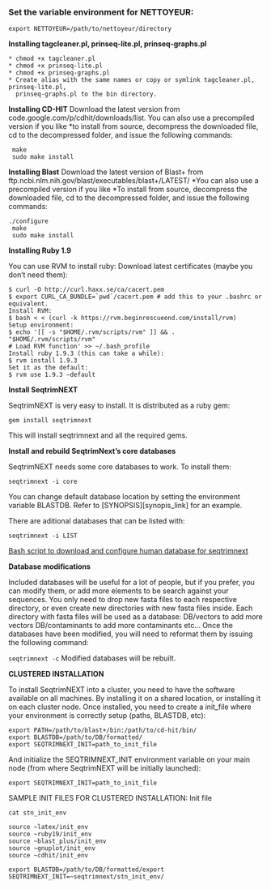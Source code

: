 ### Set the variable environment for NETTOYEUR:  
`export NETTOYEUR=/path/to/nettoyeur/directory `


**Installing tagcleaner.pl, prinseq-lite.pl, prinseq-graphs.pl**

```
* chmod +x tagcleaner.pl 
* chmod +x prinseq-lite.pl 
* chmod +x prinseq-graphs.pl 
* Create alias with the same names or copy or symlink tagcleaner.pl, prinseq-lite.pl,
  prinseq-graphs.pl to the bin directory.
``` 
**Installing CD-HIT**
Download the latest version from code.google.com/p/cdhit/downloads/list. You can also
use a precompiled version if you like *to install from source, decompress the downloaded
file, cd to the decompressed folder, and issue the following commands: 

```
 make
 sudo make install
```
 
**Installing Blast** 
Download the latest version of Blast+ from
ftp.ncbi.nlm.nih.gov/blast/executables/blast+/LATEST/ *You can also use a precompiled
version if you like *To install from source, decompress the downloaded file, cd to the
decompressed folder, and issue the following commands: 

```
./configure
 make
 sudo make install
``` 
**Installing Ruby 1.9**

You can use RVM to install ruby:
Download latest certificates (maybe you don’t need them): 

```
$ curl -O http://curl.haxx.se/ca/cacert.pem 
$ export CURL_CA_BUNDLE=`pwd`/cacert.pem # add this to your .bashrc or 
equivalent.
Install RVM: 
$ bash < < (curl -k https://rvm.beginrescueend.com/install/rvm) 
Setup environment: 
$ echo '[[ -s "$HOME/.rvm/scripts/rvm" ]] && . "$HOME/.rvm/scripts/rvm"
# Load RVM function' >> ~/.bash_profile 
Install ruby 1.9.3 (this can take a while): 
$ rvm install 1.9.3 
Set it as the default: 
$ rvm use 1.9.3 –default
``` 
**Install SeqtrimNEXT**

SeqtrimNEXT is very easy to install. It is distributed as a ruby gem: 

`gem install seqtrimnext`

This will install seqtrimnext and all the required gems. 

**Install and rebuild SeqtrimNext’s core databases**

SeqtrimNEXT needs some core databases to work. To install them: 

`seqtrimnext -i core`
 
You can change default database location by setting the environment variable BLASTDB.
Refer to [SYNOPSIS][synopis_link] for an example.

There are aditional databases that can be listed with: 

`seqtrimnext -i LIST`

[Bash script to download and configure human database for seqtrimnext][bash_link]
 
**Database modifications**

Included databases will be useful for a lot of people, but if you prefer, you can modify
them, or add more elements to be search against your sequences.
You only need to drop new fasta files to each respective directory, or even create new
directories with new fasta files inside. Each directory with fasta files will be used as a
database:
DB/vectors to add more vectors DB/contaminants to add more contaminants etc…
Once the databases have been modified, you will need to reformat them by issuing the
following command: 

`seqtrimnext -c` 
Modified databases will be rebuilt.
 
**CLUSTERED INSTALLATION** 

To install SeqtrimNEXT into a cluster, you need to have the software available on all
machines. By installing it on a shared location, or installing it on each cluster node. Once
installed, you need to create a init_file where your environment is correctly setup (paths,
BLASTDB, etc): 

```
export PATH=/path/to/blast+/bin:/path/to/cd-hit/bin/
export BLASTDB=/path/to/DB/formatted/
export SEQTRIMNEXT_INIT=path_to_init_file
``` 
And initialize the SEQTRIMNEXT_INIT environment variable on your main node (from
where SeqtrimNEXT will be initially launched): 

`export SEQTRIMNEXT_INIT=path_to_init_file` 
 
SAMPLE INIT FILES FOR CLUSTERED INSTALLATION: Init file 

```
cat stn_init_env 

source ~latex/init_env
source ~ruby19/init_env
source ~blast_plus/init_env
source ~gnuplot/init_env
source ~cdhit/init_env

export BLASTDB=/path/to/DB/formatted/export
SEQTRIMNEXT_INIT=~seqtrimnext/stn_init_env/ 
```

[bash_link]: https://github.com/smbatchou/NGS_Script/blob/master/Nettoyeur/get_homo_sapiensDB.sh
